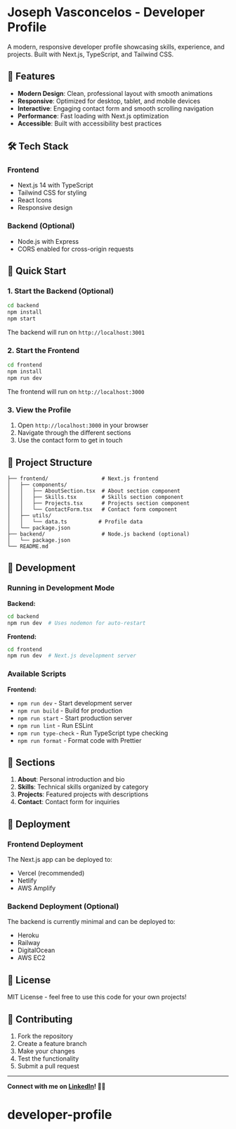 # Joseph Vasconcelos - Developer Profile

A modern, responsive developer profile showcasing skills, experience, and projects. Built with Next.js, TypeScript, and Tailwind CSS.

## 🚀 Features

- **Modern Design**: Clean, professional layout with smooth animations
- **Responsive**: Optimized for desktop, tablet, and mobile devices
- **Interactive**: Engaging contact form and smooth scrolling navigation
- **Performance**: Fast loading with Next.js optimization
- **Accessible**: Built with accessibility best practices

## 🛠️ Tech Stack

### Frontend
- Next.js 14 with TypeScript
- Tailwind CSS for styling
- React Icons
- Responsive design

### Backend (Optional)
- Node.js with Express
- CORS enabled for cross-origin requests

## 🚀 Quick Start

### 1. Start the Backend (Optional)

```bash
cd backend
npm install
npm start
```

The backend will run on `http://localhost:3001`

### 2. Start the Frontend

```bash
cd frontend
npm install
npm run dev
```

The frontend will run on `http://localhost:3000`

### 3. View the Profile

1. Open `http://localhost:3000` in your browser
2. Navigate through the different sections
3. Use the contact form to get in touch

## 📁 Project Structure

```
├── frontend/                 # Next.js frontend
│   ├── components/
│   │   ├── AboutSection.tsx  # About section component
│   │   ├── Skills.tsx        # Skills section component
│   │   ├── Projects.tsx      # Projects section component
│   │   └── ContactForm.tsx   # Contact form component
│   ├── utils/
│   │   └── data.ts          # Profile data
│   └── package.json
├── backend/                  # Node.js backend (optional)
│   └── package.json
└── README.md
```

## 🔧 Development

### Running in Development Mode

**Backend:**
```bash
cd backend
npm run dev  # Uses nodemon for auto-restart
```

**Frontend:**
```bash
cd frontend
npm run dev  # Next.js development server
```

### Available Scripts

**Frontend:**
- `npm run dev` - Start development server
- `npm run build` - Build for production
- `npm run start` - Start production server
- `npm run lint` - Run ESLint
- `npm run type-check` - Run TypeScript type checking
- `npm run format` - Format code with Prettier

## 🎯 Sections

1. **About**: Personal introduction and bio
2. **Skills**: Technical skills organized by category
3. **Projects**: Featured projects with descriptions
4. **Contact**: Contact form for inquiries

## 🚀 Deployment

### Frontend Deployment
The Next.js app can be deployed to:
- Vercel (recommended)
- Netlify
- AWS Amplify

### Backend Deployment (Optional)
The backend is currently minimal and can be deployed to:
- Heroku
- Railway
- DigitalOcean
- AWS EC2

## 📝 License

MIT License - feel free to use this code for your own projects!

## 🤝 Contributing

1. Fork the repository
2. Create a feature branch
3. Make your changes
4. Test the functionality
5. Submit a pull request

---

**Connect with me on [LinkedIn](https://linkedin.com/in/joseph-vasconcelos)! 👨‍💻**
# developer-profile
